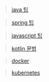 > [java 팁](./java/doc_Java_Style.md)

> [spring 팁](./java/doc_Spring_Style.md)

> [javascript 팁](./javascript/doc_Js_Style.md)

> [kotlin 문법](./kotlin/doc_Kotlin.md)

> [docker](./cloud/docker/doc_docker.md)

> [kubernetes](./cloud/kubernetes/doc_kubernetes.md)


